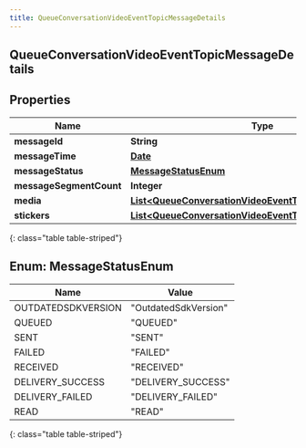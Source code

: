 ```yaml
---
title: QueueConversationVideoEventTopicMessageDetails
---
```

## QueueConversationVideoEventTopicMessageDetails


## Properties

| Name | Type | Description | Notes |
| ------------ | ------------- | ------------- | ------------- |
| **messageId** | **String** |  |  [optional] |
| **messageTime** | [**Date**](Date.html) |  |  [optional] |
| **messageStatus** | [**MessageStatusEnum**](#MessageStatusEnum) |  |  [optional] |
| **messageSegmentCount** | **Integer** |  |  [optional] |
| **media** | [**List&lt;QueueConversationVideoEventTopicMessageMedia&gt;**](QueueConversationVideoEventTopicMessageMedia.html) |  |  [optional] |
| **stickers** | [**List&lt;QueueConversationVideoEventTopicMessageSticker&gt;**](QueueConversationVideoEventTopicMessageSticker.html) |  |  [optional] |
{: class="table table-striped"}


<a name="MessageStatusEnum"></a>

## Enum: MessageStatusEnum

| Name | Value |
| ---- | ----- |
| OUTDATEDSDKVERSION | &quot;OutdatedSdkVersion&quot; |
| QUEUED | &quot;QUEUED&quot; |
| SENT | &quot;SENT&quot; |
| FAILED | &quot;FAILED&quot; |
| RECEIVED | &quot;RECEIVED&quot; |
| DELIVERY_SUCCESS | &quot;DELIVERY_SUCCESS&quot; |
| DELIVERY_FAILED | &quot;DELIVERY_FAILED&quot; |
| READ | &quot;READ&quot; |
{: class="table table-striped"}



